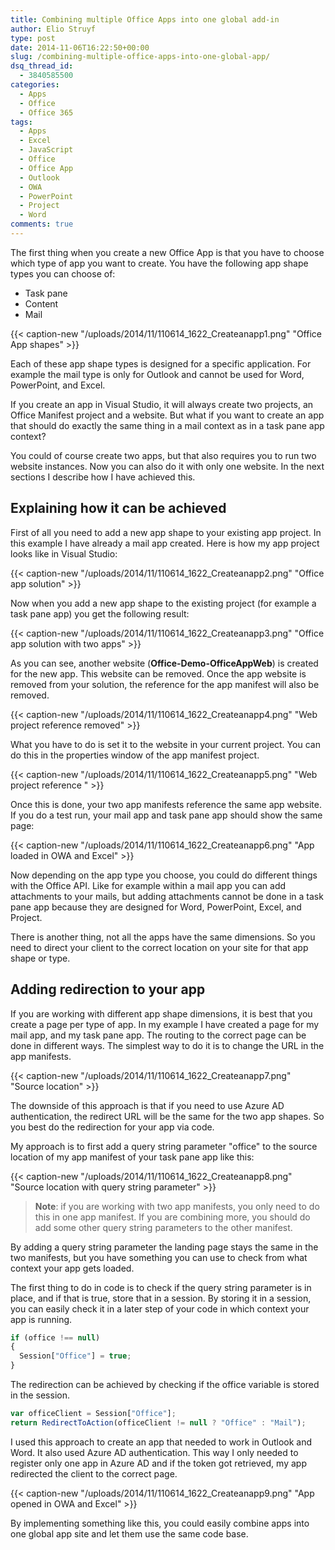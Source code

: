 ```yaml
---
title: Combining multiple Office Apps into one global add-in
author: Elio Struyf
type: post
date: 2014-11-06T16:22:50+00:00
slug: /combining-multiple-office-apps-into-one-global-app/
dsq_thread_id:
  - 3840585500
categories:
  - Apps
  - Office
  - Office 365
tags:
  - Apps
  - Excel
  - JavaScript
  - Office
  - Office App
  - Outlook
  - OWA
  - PowerPoint
  - Project
  - Word
comments: true
---
```


The first thing when you create a new Office App is that you have to choose which type of app you want to create. You have the following app shape types you can choose of:

*   Task pane
*   Content
*   Mail

{{< caption-new "/uploads/2014/11/110614_1622_Createanapp1.png" "Office App shapes" >}}

Each of these app shape types is designed for a specific application. For example the mail type is only for Outlook and cannot be used for Word, PowerPoint, and Excel.

If you create an app in Visual Studio, it will always create two projects, an Office Manifest project and a website. But what if you want to create an app that should do exactly the same thing in a mail context as in a task pane app context?

You could of course create two apps, but that also requires you to run two website instances. Now you can also do it with only one website. In the next sections I describe how I have achieved this.

## Explaining how it can be achieved

First of all you need to add a new app shape to your existing app project. In this example I have already a mail app created. Here is how my app project looks like in Visual Studio:

{{< caption-new "/uploads/2014/11/110614_1622_Createanapp2.png" "Office app solution" >}}

Now when you add a new app shape to the existing project (for example a task pane app) you get the following result:

{{< caption-new "/uploads/2014/11/110614_1622_Createanapp3.png" "Office app solution with two apps" >}}

As you can see, another website (**Office-Demo-OfficeAppWeb**) is created for the new app. This website can be removed. Once the app website is removed from your solution, the reference for the app manifest will also be removed.

{{< caption-new "/uploads/2014/11/110614_1622_Createanapp4.png" "Web project reference removed" >}}

What you have to do is set it to the website in your current project. You can do this in the properties window of the app manifest project.

{{< caption-new "/uploads/2014/11/110614_1622_Createanapp5.png" "Web project reference " >}}

Once this is done, your two app manifests reference the same app website. If you do a test run, your mail app and task pane app should show the same page:

{{< caption-new "/uploads/2014/11/110614_1622_Createanapp6.png" "App loaded in OWA and Excel" >}}

Now depending on the app type you choose, you could do different things with the Office API. Like for example within a mail app you can add attachments to your mails, but adding attachments cannot be done in a task pane app because they are designed for Word, PowerPoint, Excel, and Project.

There is another thing, not all the apps have the same dimensions. So you need to direct your client to the correct location on your site for that app shape or type.

## Adding redirection to your app

If you are working with different app shape dimensions, it is best that you create a page per type of app. In my example I have created a page for my mail app, and my task pane app. The routing to the correct page can be done in different ways. The simplest way to do it is to change the URL in the app manifests.

{{< caption-new "/uploads/2014/11/110614_1622_Createanapp7.png" "Source location" >}}

The downside of this approach is that if you need to use Azure AD authentication, the redirect URL will be the same for the two app shapes. So you best do the redirection for your app via code.

My approach is to first add a query string parameter "office" to the source location of my app manifest of your task pane app like this:

{{< caption-new "/uploads/2014/11/110614_1622_Createanapp8.png" "Source location with query string parameter" >}}

> **Note**: if you are working with two app manifests, you only need to do this in one app manifest. If you are combining more, you should do add some other query string parameters to the other manifest.

By adding a query string parameter the landing page stays the same in the two manifests, but you have something you can use to check from what context your app gets loaded.

The first thing to do in code is to check if the query string parameter is in place, and if that is true, store that in a session. By storing it in a session, you can easily check it in a later step of your code in which context your app is running.

```javascript
if (office !== null)
{
  Session["Office"] = true;
}
```

The redirection can be achieved by checking if the office variable is stored in the session.

```javascript
var officeClient = Session["Office"];
return RedirectToAction(officeClient != null ? "Office" : "Mail");
```

I used this approach to create an app that needed to work in Outlook and Word. It also used Azure AD authentication. This way I only needed to register only one app in Azure AD and if the token got retrieved, my app redirected the client to the correct page.

{{< caption-new "/uploads/2014/11/110614_1622_Createanapp9.png" "App opened in OWA and Excel" >}}

By implementing something like this, you could easily combine apps into one global app site and let them use the same code base.